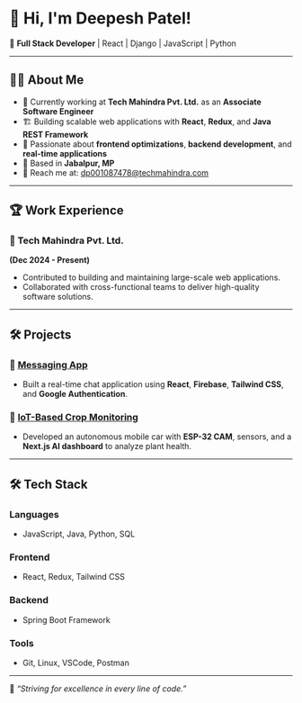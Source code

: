 # 👋 Hi, I'm Deepesh Patel!

🚀 **Full Stack Developer** | React | Django | JavaScript | Python

---

## 👨‍💻 About Me

- 🔭 Currently working at **Tech Mahindra Pvt. Ltd.** as an **Associate Software Engineer**
- 🏗 Building scalable web applications with **React**, **Redux**, and **Java REST Framework**
- 🎨 Passionate about **frontend optimizations**, **backend development**, and **real-time applications**
- 📍 Based in **Jabalpur, MP**
- 📧 Reach me at: [dp001087478@techmahindra.com](mailto:dp001087478@techmahindra.com)

---

## 🏆 Work Experience

### 🚀 Tech Mahindra Pvt. Ltd. 
**(Dec 2024 - Present)**  
- Contributed to building and maintaining large-scale web applications.
- Collaborated with cross-functional teams to deliver high-quality software solutions.

---

## 🛠 Projects

### 💬 [Messaging App](#)
- Built a real-time chat application using **React**, **Firebase**, **Tailwind CSS**, and **Google Authentication**.

### 🌱 [IoT-Based Crop Monitoring](#)
- Developed an autonomous mobile car with **ESP-32 CAM**, sensors, and a **Next.js AI dashboard** to analyze plant health.

---

## 🛠 Tech Stack

### **Languages**
- JavaScript, Java, Python, SQL

### **Frontend**
- React, Redux, Tailwind CSS

### **Backend**
- Spring Boot Framework

### **Tools**
- Git, Linux, VSCode, Postman

---

🌟 _“Striving for excellence in every line of code.”_
